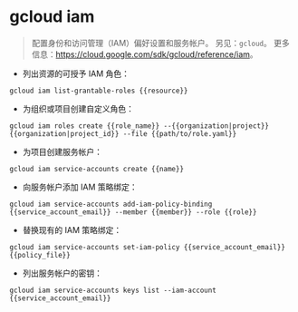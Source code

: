 # gcloud iam

> 配置身份和访问管理（IAM）偏好设置和服务帐户。
> 另见：`gcloud`。
> 更多信息：<https://cloud.google.com/sdk/gcloud/reference/iam>。

- 列出资源的可授予 IAM 角色：

`gcloud iam list-grantable-roles {{resource}}`

- 为组织或项目创建自定义角色：

`gcloud iam roles create {{role_name}} --{{organization|project}} {{organization|project_id}} --file {{path/to/role.yaml}}`

- 为项目创建服务帐户：

`gcloud iam service-accounts create {{name}}`

- 向服务帐户添加 IAM 策略绑定：

`gcloud iam service-accounts add-iam-policy-binding {{service_account_email}} --member {{member}} --role {{role}}`

- 替换现有的 IAM 策略绑定：

`gcloud iam service-accounts set-iam-policy {{service_account_email}} {{policy_file}}`

- 列出服务帐户的密钥：

`gcloud iam service-accounts keys list --iam-account {{service_account_email}}`